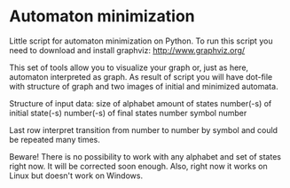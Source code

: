 # Automaton minimization
Little script for automaton minimization on Python.
To run this script you need to download and install graphviz:
http://www.graphviz.org/

This set of tools allow you to visualize your graph or, just as here, automaton interpreted as graph. As result of script you will have dot-file with structure of graph and two images of initial and minimized automata.

Structure of input data:
size of alphabet
amount of states
number(-s) of initial state(-s)
number(-s) of final states
number symbol number

Last row interpret transition from number to number by symbol and could be repeated many times.

Beware! There is no possibility to work with any alphabet and set of states right now. It will be corrected soon enough.
Also, right now it works on Linux but doesn't work on Windows.
